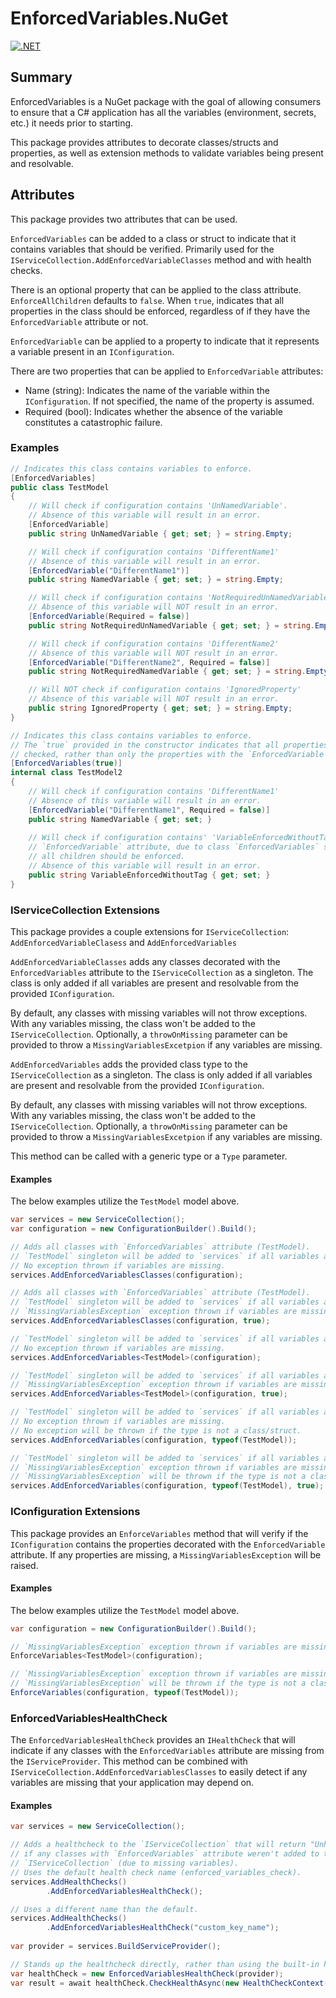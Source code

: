 # EnforcedVariables.NuGet
[![.NET](https://github.com/Owen-Krueger/EnforcedVariables.NuGet/actions/workflows/dotnet.yml/badge.svg)](https://github.com/Owen-Krueger/EnforcedVariables.NuGet/actions/workflows/dotnet.yml)

## Summary

EnforcedVariables is a NuGet package with the goal of allowing consumers to ensure that a C# application has all the variables (environment, secrets, etc.) it needs prior to starting.

This package provides attributes to decorate classes/structs and properties, as well as extension methods to validate variables being present and resolvable.

## Attributes

This package provides two attributes that can be used.

`EnforcedVariables` can be added to a class or struct to indicate that it contains variables that should be verified. Primarily used for the `IServiceCollection.AddEnforcedVariableClasses` method and with health checks.

There is an optional property that can be applied to the class attribute. `EnforceAllChildren` defaults to `false`. When `true`, indicates that all properties in the class should be enforced, regardless of if they have the `EnforcedVariable` attribute or not.

`EnforcedVariable` can be applied to a property to indicate that it represents a variable present in an `IConfiguration`.

There are two properties that can be applied to `EnforcedVariable` attributes:
- Name (string): Indicates the name of the variable within the `IConfiguration`. If not specified, the name of the property is assumed.
- Required (bool): Indicates whether the absence of the variable constitutes a catastrophic failure.

### Examples
``` C#
// Indicates this class contains variables to enforce.
[EnforcedVariables]
public class TestModel
{
    // Will check if configuration contains 'UnNamedVariable'.
    // Absence of this variable will result in an error.
    [EnforcedVariable] 
    public string UnNamedVariable { get; set; } = string.Empty;

    // Will check if configuration contains 'DifferentName1'
    // Absence of this variable will result in an error.
    [EnforcedVariable("DifferentName1")]
    public string NamedVariable { get; set; } = string.Empty;

    // Will check if configuration contains 'NotRequiredUnNamedVariable'
    // Absence of this variable will NOT result in an error.
    [EnforcedVariable(Required = false)]
    public string NotRequiredUnNamedVariable { get; set; } = string.Empty;

    // Will check if configuration contains 'DifferentName2'
    // Absence of this variable will NOT result in an error.
    [EnforcedVariable("DifferentName2", Required = false)]
    public string NotRequiredNamedVariable { get; set; } = string.Empty;

    // Will NOT check if configuration contains 'IgnoredProperty'
    // Absence of this variable will NOT result in an error.
    public string IgnoredProperty { get; set; } = string.Empty;
}

// Indicates this class contains variables to enforce.
// The `true` provided in the constructor indicates that all properties should be
// checked, rather than only the properties with the `EnforcedVariable` attribute.
[EnforcedVariables(true)]
internal class TestModel2
{
    // Will check if configuration contains 'DifferentName1'
    // Absence of this variable will result in an error.
    [EnforcedVariable("DifferentName1", Required = false)]
    public string NamedVariable { get; set; }
    
    // Will check if configuration contains' 'VariableEnforcedWithoutTag', even without
    // `EnforcedVariable` attribute, due to class `EnforcedVariables` specifying that
    // all children should be enforced.
    // Absence of this variable will result in an error.
    public string VariableEnforcedWithoutTag { get; set; }
}
```

### IServiceCollection Extensions

This package provides a couple extensions for `IServiceCollection`: `AddEnforcedVariableClasess` and `AddEnforcedVariables`

`AddEnforcedVariableClasses` adds any classes decorated with the `EnforcedVariables` attribute to the `IServiceCollection` as a singleton. The class is only added if all variables are present and resolvable from the provided `IConfiguration`.

By default, any classes with missing variables will not throw exceptions. With any variables missing, the class won't be added to the `IServiceCollection`. Optionally, a `throwOnMissing` parameter can be provided to throw a `MissingVariablesExcetpion` if any variables are missing. 

`AddEnforcedVariables` adds the provided class type to the `IServiceCollection` as a singleton. The class is only added if all variables are present and resolvable from the provided `IConfiguration`.

By default, any classes with missing variables will not throw exceptions. With any variables missing, the class won't be added to the `IServiceCollection`. Optionally, a `throwOnMissing` parameter can be provided to throw a `MissingVariablesExcetpion` if any variables are missing.

This method can be called with a generic type or a `Type` parameter.

#### Examples

The below examples utilize the `TestModel` model above.

``` C#
var services = new ServiceCollection();
var configuration = new ConfigurationBuilder().Build();

// Adds all classes with `EnforcedVariables` attribute (TestModel).
// `TestModel` singleton will be added to `services` if all variables are present.
// No exception thrown if variables are missing.
services.AddEnforcedVariablesClasses(configuration);

// Adds all classes with `EnforcedVariables` attribute (TestModel).
// `TestModel` singleton will be added to `services` if all variables are present.
// `MissingVariablesException` exception thrown if variables are missing.
services.AddEnforcedVariablesClasses(configuration, true);

// `TestModel` singleton will be added to `services` if all variables are present.
// No exception thrown if variables are missing.
services.AddEnforcedVariables<TestModel>(configuration);

// `TestModel` singleton will be added to `services` if all variables are present.
// `MissingVariablesException` exception thrown if variables are missing.
services.AddEnforcedVariables<TestModel>(configuration, true);

// `TestModel` singleton will be added to `services` if all variables are present.
// No exception thrown if variables are missing.
// No exception will be thrown if the type is not a class/struct.
services.AddEnforcedVariables(configuration, typeof(TestModel));

// `TestModel` singleton will be added to `services` if all variables are present.
// `MissingVariablesException` exception thrown if variables are missing.
// `MissingVariablesException` will be thrown if the type is not a class/struct.
services.AddEnforcedVariables(configuration, typeof(TestModel), true);
```

### IConfiguration Extensions

This package provides an `EnforceVariables` method that will verify if the `IConfiguration` contains the properties decorated with the `EnforcedVariable` attribute. If any properties are missing, a `MissingVariablesException` will be raised.

#### Examples

The below examples utilize the `TestModel` model above.

``` C#
var configuration = new ConfigurationBuilder().Build();

// `MissingVariablesException` exception thrown if variables are missing.
EnforceVariables<TestModel>(configuration);

// `MissingVariablesException` exception thrown if variables are missing.
// `MissingVariablesException` will be thrown if the type is not a class/struct.
EnforceVariables(configuration, typeof(TestModel));
```

### EnforcedVariablesHealthCheck

The `EnforcedVariablesHealthCheck` provides an `IHealthCheck` that will indicate if any classes with the `EnforcedVariables` attribute are missing from the `IServiceProvider`. This method can be combined with `IServiceCollection.AddEnforcedVariablesClasses` to easily detect if any variables are missing that your application may depend on.

#### Examples 

``` C#
var services = new ServiceCollection();

// Adds a healthcheck to the `IServiceCollection` that will return "Unhealthy" 
// if any classes with `EnforcedVariables` attribute weren't added to the 
// `IServiceCollection` (due to missing variables).
// Uses the default health check name (enforced_variables_check).
services.AddHealthChecks()
        .AddEnforcedVariablesHealthCheck();

// Uses a different name than the default.
services.AddHealthChecks()
        .AddEnforcedVariablesHealthCheck("custom_key_name");
        
var provider = services.BuildServiceProvider();

// Stands up the healthcheck directly, rather than using the built-in health check logic.
var healthCheck = new EnforcedVariablesHealthCheck(provider);
var result = await healthCheck.CheckHealthAsync(new HealthCheckContext());
```